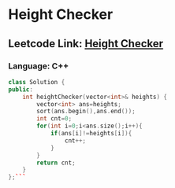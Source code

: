 # Height Checker

## Leetcode Link: [Height Checker](https://leetcode.com/problems/height-checker/)
### Language: C++

```cpp
class Solution {
public:
    int heightChecker(vector<int>& heights) {
        vector<int> ans=heights;
        sort(ans.begin(),ans.end());
        int cnt=0;
        for(int i=0;i<ans.size();i++){
            if(ans[i]!=heights[i]){
                cnt++;
            }
        }
        return cnt;
    }
};```



